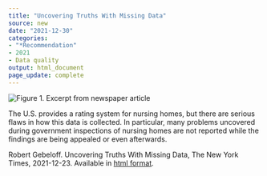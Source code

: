 ```yaml
---
title: "Uncovering Truths With Missing Data"
source: new
date: "2021-12-30"
categories:
- "*Recommendation"
- 2021
- Data quality
output: html_document
page_update: complete
---
```


![Figure 1. Excerpt from newspaper article](http://www.pmean.com/new-images/21/rating-nursing-homes-01.png)

<div class="notes">

The U.S. provides a rating system for nursing homes, but there are serious flaws in how this data is collected. In particular, many problems uncovered during government inspections of nursing homes are not reported while the findings are being appealed or even afterwards.

Robert Gebeloff. Uncovering Truths With Missing Data, The New York Times, 2021-12-23. Available in [html format][geb1].

[geb1]: https://www.nytimes.com/2021/12/23/insider/uncovering-truths-with-missing-data.html

</div>
